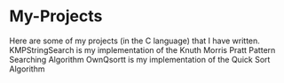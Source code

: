 # My-Projects
Here are some of my projects (in the C language) that I have written.
KMPStringSearch is my implementation of the Knuth Morris Pratt Pattern Searching Algorithm
OwnQsortt is my implementation of the Quick Sort Algorithm
